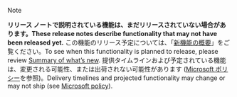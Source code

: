  > [!NOTE]
 >  <span data-ttu-id="335de-101">**リリース ノートで説明されている機能は、まだリリースされていない場合があります。**</span><span class="sxs-lookup"><span data-stu-id="335de-101">**These release notes describe functionality that may not have been released yet.**</span></span>
<span data-ttu-id="335de-102">この機能のリリース予定については、「[新機能の概要](/business-applications-release-notes/April18/data-integration/whats-new-data-integration)」をご覧ください。</span><span class="sxs-lookup"><span data-stu-id="335de-102">To see when this functionality is planned to release, please review [Summary of what’s new](/business-applications-release-notes/April18/data-integration/whats-new-data-integration).</span></span> <span data-ttu-id="335de-103">提供タイムラインおよび予定されている機能は、変更される可能性、または出荷されない可能性があります ([Microsoft ポリシー](https://go.microsoft.com/fwlink/p/?linkid=2007332)を参照)。</span><span class="sxs-lookup"><span data-stu-id="335de-103">Delivery timelines and projected functionality may change or may not ship (see [Microsoft policy](https://go.microsoft.com/fwlink/p/?linkid=2007332)).</span></span> 
